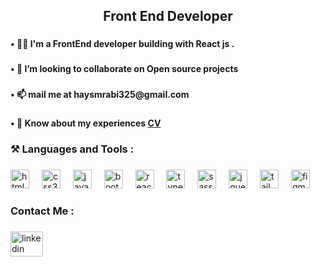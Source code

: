 <h2 align="center">Front End Developer</h2>

###

<h4 align="left">•  👨‍💻  I'm a FrontEnd developer building with React js .</h4>

###

<h4 align="left">• 💞️ I’m looking to collaborate on Open source projects</h4>

###

<h4 align="left">• 📫 mail me at haysmrabi325@gmail.com</h4>

###

<h4 align="left">• 📝 Know about my experiences <a target="_blank" href="https://drive.google.com/file/d/1NrboZEeE48RM9d9RLzFIuig8nh2gJLc0/view?usp=sharing">CV</a></h4>

###

<h3 align="left">⚒ Languages and Tools :</h3>

###

<div align="left">
  <img src="https://cdn.jsdelivr.net/gh/devicons/devicon/icons/html5/html5-original.svg" height="30" alt="html5 logo"  />
  <img width="12" />
  <img src="https://cdn.jsdelivr.net/gh/devicons/devicon/icons/css3/css3-original.svg" height="30" alt="css3 logo"  />
  <img width="12" />
  <img src="https://cdn.jsdelivr.net/gh/devicons/devicon/icons/javascript/javascript-original.svg" height="30" alt="javascript logo"  />
  <img width="12" />
  <img src="https://cdn.jsdelivr.net/gh/devicons/devicon/icons/bootstrap/bootstrap-original.svg" height="30" alt="bootstrap logo"  />
  <img width="12" />
  <img src="https://cdn.jsdelivr.net/gh/devicons/devicon/icons/react/react-original.svg" height="30" alt="react logo"  />
  <img width="12" />
  <img src="https://cdn.jsdelivr.net/gh/devicons/devicon/icons/typescript/typescript-original.svg" height="30" alt="typescript logo"  />
  <img width="12" />
  <img src="https://skillicons.dev/icons?i=sass" height="30" alt="sass logo"  />
  <img width="12" />
  <img src="https://cdn.jsdelivr.net/gh/devicons/devicon/icons/jquery/jquery-original.svg" height="30" alt="jquery logo"  />
  <img width="12" />
  <img src="https://cdn.simpleicons.org/tailwindcss/06B6D4" height="30" alt="tailwindcss logo"  />
  <img width="12" />
  <img src="https://skillicons.dev/icons?i=figma" height="30" alt="figma logo"  />
</div>

###

<h3 align="left">Contact Me :</h3>

###

<div align="left">
  <a href="https://www.linkedin.com/in/haitham-rabea-9422b32bb/" target="_blank">
    <img src="https://raw.githubusercontent.com/maurodesouza/profile-readme-generator/master/src/assets/icons/social/linkedin/default.svg" width="52" height="40" alt="linkedin logo"  />
  </a>
</div>

###
